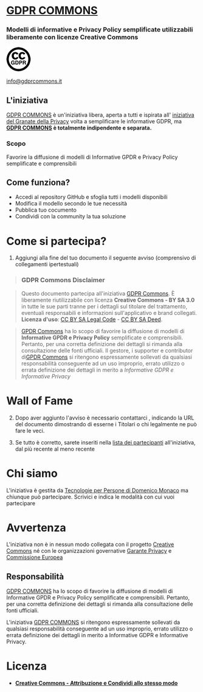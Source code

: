 # [GDPR COMMONS](https://www.gdprcommons.it)

### Modelli di informative e Privacy Policy semplificate utilizzabili liberamente con licenze Creative Commons

![GDPR Commons Logo](https://github.com/Tecnologie-per-Persone/gdpr-commons/blob/main/logo/logo-gdpr-commons-64.png?raw=true)

[info@gdprcommons.it](mailto:info@gdprcommons.it)

## L'iniziativa

[GDPR COMMONS](https://www.gdprcommons.it) è un'iniziativa libera, aperta a tutti e ispirata all' [iniziativa del Granate della Privacy](https://www.garanteprivacy.it/home/docweb/-/docweb-display/docweb/9684797) volta a semplificare le informative GDPR, ma **[GDPR COMMONS](https://www.gdprcommons.it) è totalmente indipendente e separata.**

### Scopo

Favorire la diffusione di modelli di Informative GPDR e Privacy Policy semplificate e comprensibili

## Come funziona?

- Accedi al repository GitHub e sfoglia tutti i modelli disponibili
- Modifica il modello secondo le tue necessità
- Pubblica tuo cocumento
- Condividi con la community la tua soluzione

# Come si partecipa?

1. Aggiungi alla fine del tuo documento il seguente avviso (comprensivo di collegamenti ipertestuali)

> ### GDPR Commons Disclaimer

> Questo documento partecipa all'iniziativa [GDPR Commons](https://www.gdprcommons.it). È liberamente riutilizzabile con licenza **Creative Commons - BY SA 3.0** in tutte le sue parti tranne per i dettagli sul titolare del trattamento, eventuali responsabili e informazioni sull'applicativo e brand collegati. **Licenza d'uso**: [CC BY SA Legal Code](https://creativecommons.org/licenses/by-sa/3.0/legalcode.it) - [CC BY SA Deed](https://creativecommons.org/licenses/by-sa/3.0/deed.it).

> [GPDR Commons](https://www.gdprcommons.it) ha lo scopo di favorire la diffusione di modelli di **Informative GPDR e Privacy Policy** semplificate e comprensibili. Pertanto, per una corretta definizione dei dettagli si rimanda alla consultazione delle fonti ufficiali. Il gestore, i supporter e contributor di[GPDR Commons](https://www.gdprcommons.it) si ritengono espressamente sollevati da qualsiasi responsabilità conseguente ad un uso improprio, errato utilizzo o errata definizione dei dettagli in merito a _Informative GDPR e Informative Privacy_

# Wall of Fame

2. Dopo aver aggiunto l'avviso è necessario contattarci , indicando la URL del documento dimostrando di esserne i Titolari o chi legalmente ne può fare le veci.

3. Se tutto è corretto, sarete inseriti nella [lista dei partecipanti](https://gdprcommons.it/walloffame.html) all'iniziativa, dal più recente al meno recente

# Chi siamo

L'iniziativa è gestita da [Tecnologie per Persone di Domenico Monaco](https://www.gdprcommons.it/#:~:text=%C3%A8%20gestita%20da-,Tecnologie%20per%20Persone%20di%20Domenico%20Monaco,-ma%20chiunque%20pu%C3%B2) ma chiunque può partecipare. Scrivici e indica le modalità con cui vuoi partecipare

# Avvertenza

L'iniziativa non è in nessun modo collegata con il progetto [Creative Commons](https://creativecommons.it/chapterIT) né con le organizzazioni governative [Garante Privacy](https://www.garanteprivacy.it/) e [Commissione Europea](https://europa.eu/)

## Responsabilità

[GDPR COMMONS](https://www.gdprcommons.it) ha lo scopo di favorire la diffusione di modelli di Informative GPDR e Privacy Policy semplificate e comprensibili. Pertanto, per una corretta definizione dei dettagli si rimanda alla consultazione delle fonti ufficiali.

L'iniziativa [GDPR COMMONS](https://www.gdprcommons.it) si ritengono espressamente sollevati da qualsiasi responsabilità conseguente ad un uso improprio, errato utilizzo o errata definizione dei dettagli in merito a Informative GDPR e Informative Privacy.

# Licenza

- [**Creative Commons - Attribuzione e Condividi allo stesso modo**](https://github.com/Tecnologie-per-Persone/gdpr-commons#:~:text=2%20days%20ago-,LICENSE.md,-license%2C%20readme%2C%20logo)
